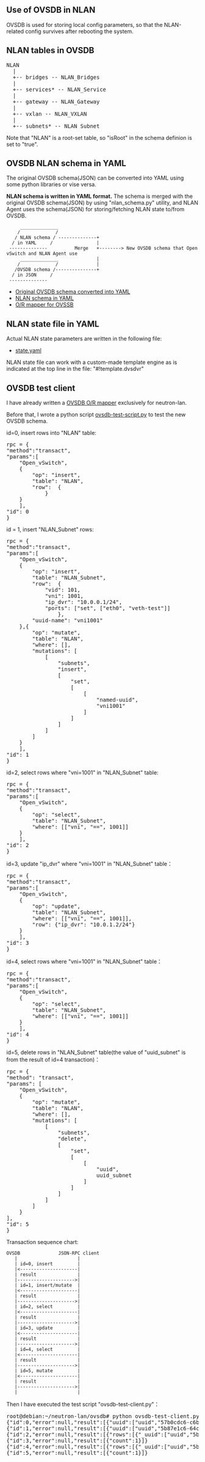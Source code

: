 Use of OVSDB in NLAN 
--------------------

OVSDB is used for storing local config parameters, so that the NLAN-related config survives after rebooting the system.


NLAN tables in OVSDB
--------------------

<pre>
NLAN
  | 
  +-- bridges -- NLAN_Bridges
  |   
  +-- services* -- NLAN_Service
  |
  +-- gateway -- NLAN_Gateway
  |
  +-- vxlan -- NLAN_VXLAN
  |
  +-- subnets* -- NLAN_Subnet
</pre>

Note that "NLAN" is a root-set table, so "isRoot" in the schema definion is set to "true".

OVSDB NLAN schema in YAML
-------------------------

The original OVSDB schema(JSON) can be converted into YAML using some python libraries or vise versa.

**NLAN schema is written in YAML format.** The schema is merged with the original OVSDB schema(JSON) by using "nlan_schema.py" utility, and NLAN Agent uses the schema(JSON) for storing/fetching NLAN state to/from OVSDB.

	     ______________
	    /             /
	   / NLAN schema / --------------+
	  / in YAML     /                |
	 --------------          Merge   +--------> New OVSDB schema that Open vSwitch and NLAN Agent use
	     ______________              |
	    /             /              |
	   /OVSDB schema /---------------+
	  / in JSON     /
	 --------------

* [Original OVSDB schema converted into YAML](https://github.com/araobp/neutron-lan/blob/master/ovsdb/vswitch.schema_2.0.0.yaml)
* [NLAN schema in YAML](https://github.com/araobp/neutron-lan/blob/master/nlan/agent/share/nlan.schema_0.0.6.yaml)
* [O/R mapper for OVSSB](https://github.com/araobp/neutron-lan/blob/master/nlan/agent/ovsdb.py)


NLAN state file in YAML
-----------------------

Actual NLAN state parameters are written in the following file:

* [state.yaml](https://github.com/araobp/neutron-lan/blob/master/etc/state.yaml)

NLAN state file can work with a custom-made template engine as is indicated at the top line in the file: "#!template.dvsdvr"


OVSDB test client
-----------------

I have already written a [OVSDB O/R mapper](https://github.com/araobp/neutron-lan/blob/master/nlan/agent/ovsdb.py) exclusively for neutron-lan.

Before that, I wrote a python script [ovsdb-test-script.py](https://github.com/araobp/neutron-lan/blob/master/ovsdb/ovsdb-test-client.py) to test the new OVSDB schema.


id=0, insert rows into "NLAN" table:
<pre>
rpc = {
"method":"transact",
"params":[
    "Open_vSwitch",
    {
        "op": "insert",
        "table": "NLAN",
        "row":  {
            }
    }
    ],
"id": 0
}
</pre> 

id = 1, insert "NLAN_Subnet" rows:
<pre>
rpc = {
"method":"transact",
"params":[
    "Open_vSwitch",
    {
        "op": "insert",
        "table": "NLAN_Subnet",
        "row":  {
            "vid": 101,
            "vni": 1001,
            "ip_dvr": "10.0.0.1/24",
            "ports": ["set", ["eth0", "veth-test"]]
                },
        "uuid-name": "vni1001"
    },{
        "op": "mutate",
        "table": "NLAN",
        "where": [],
        "mutations": [
            [
                "subnets",
                "insert",
                [
                    "set",
                    [
                        [
                            "named-uuid",
                            "vni1001"
                        ]
                    ]
                ]
            ]
        ]
    }
    ],
"id": 1
}
</pre>

id=2, select rows where "vni=1001" in "NLAN_Subnet" table:
<pre>
rpc = {
"method":"transact",
"params":[
    "Open_vSwitch",
    {
        "op": "select",
        "table": "NLAN_Subnet",
        "where": [["vni", "==", 1001]]
    }
    ],
"id": 2
}
</pre>

id=3, update "ip_dvr" where "vni=1001" in "NLAN_Subnet" table：
<pre>
rpc = {
"method":"transact",
"params":[
    "Open_vSwitch",
    {
        "op": "update",
        "table": "NLAN_Subnet",
        "where": [["vni", "==", 1001]],
        "row": {"ip_dvr": "10.0.1.2/24"}
    }
    ],
"id": 3
}
</pre>

id=4, select rows where "vni=1001" in "NLAN_Subnet" table：
<pre>
rpc = {
"method":"transact",
"params":[
    "Open_vSwitch",
    {
        "op": "select",
        "table": "NLAN_Subnet",
        "where": [["vni", "==", 1001]]
    }
    ],
"id": 4
}
</pre>

id=5, delete rows in "NLAN_Subnet" table(the value of "uuid_subnet" is from the result of id=4 transaction)：
<pre>
rpc = {
"method": "transact",
"params": [
    "Open_vSwitch",
    {
        "op": "mutate",
        "table": "NLAN",
        "where": [],
        "mutations": [
            [
                "subnets",
                "delete",
                [
                    "set",
                    [
                        [
                            "uuid",
                            uuid_subnet
                        ]
                    ]
                ]
            ]
        ]
    }
],
"id": 5
}
</pre>

Transaction sequence chart:

    OVSDB              JSON-RPC client
       |                      |
       | id=0, insert         |
       |<---------------------|
       | result               |
       |--------------------->|
       | id=1, insert/mutate  |
       |<---------------------|
       | result               |
       |--------------------->|
       | id=2, select         |
       |<---------------------|
       | result               |
       |--------------------->|
       | id=3, update         |
       |<---------------------|
       | result               |
       |--------------------->|
       | id=4, select         | 
       |<---------------------|
       | result               |
       |--------------------->|
       | id=5, mutate         | 
       |<---------------------|
       | result               |
       |--------------------->|
       |                      |
       

Then I have executed the test script "ovsdb-test-client.py"：
<pre>
root@debian:~/neutron-lan/ovsdb# python ovsdb-test-client.py
{"id":0,"error":null,"result":[{"uuid":["uuid","57b0cdc6-c6bf-4899-8676-b529ce79a334"]}]}
{"id":1,"error":null,"result":[{"uuid":["uuid","5b87e1c6-64cf-49ff-93e1-9c41e9c08014"]},{"count":1}]}
{"id":2,"error":null,"result":[{"rows":[{"_uuid":["uuid","5b87e1c6-64cf-49ff-93e1-9c41e9c08014"],"ip_vhost":"","ports":["set",["eth0","veth-test"]],"ip_dvr":"10.0.0.1/24","vid":101,"_version":["uuid","5012ff9e-6aa5-4019-a15f-5e85add28b7b"],"vni":1001}]}]}
{"id":3,"error":null,"result":[{"count":1}]}
{"id":4,"error":null,"result":[{"rows":[{"_uuid":["uuid","5b87e1c6-64cf-49ff-93e1-9c41e9c08014"],"ip_vhost":"","ports":["set",["eth0","veth-test"]],"ip_dvr":"10.0.1.2/24","vid":101,"_version":["uuid","4b5ae6e8-f57c-4914-bdcc-7ee0ea894f57"],"vni":1001}]}]}
{"id":5,"error":null,"result":[{"count":1}]}
</pre>
